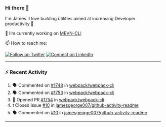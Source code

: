 ### Hi there 👋

I'm James. I love building utilities aimed at increasing Developer productivity :raised_hands: 

🔭 I’m currently working on [MEVN-CLI](https://github.com/madlabsinc/mevn-cli)

📫 How to reach me:

[![Follow on Twitter](https://img.shields.io/badge/--twitter?label=Twitter&logo=Twitter&style=social)](https://twitter.com/james_madhacks) [![Connect on LinkedIn](https://img.shields.io/badge/--linkedin?label=LinkedIn&logo=LinkedIn&style=social)](https://www.linkedin.com/in/jamesgeorge007)

---

### :zap: Recent Activity

<!--START_SECTION:activity-->
1. 🗣 Commented on [#1748](https://github.com//webpack/webpack-cli/issues/1748) in [webpack/webpack-cli](https://github.com//webpack/webpack-cli)
2. 🗣 Commented on [#1753](https://github.com//webpack/webpack-cli/issues/1753) in [webpack/webpack-cli](https://github.com//webpack/webpack-cli)
3. 💪 Opened PR [#1754](https://github.com//webpack/webpack-cli/pull/1754) in [webpack/webpack-cli](https://github.com//webpack/webpack-cli)
4. ❗️ Closed issue [#10](https://github.com//jamesgeorge007/github-activity-readme/issues/10) in [jamesgeorge007/github-activity-readme](https://github.com//jamesgeorge007/github-activity-readme)
5. 🗣 Commented on [#10](https://github.com//jamesgeorge007/github-activity-readme/issues/10) in [jamesgeorge007/github-activity-readme](https://github.com//jamesgeorge007/github-activity-readme)
<!--END_SECTION:activity-->

---

<!--
**jamesgeorge007/jamesgeorge007** is a ✨ _special_ ✨ repository because its `README.md` (this file) appears on your GitHub profile.

Here are some ideas to get you started:

- 🌱 I’m currently learning ...
- 👯 I’m looking to collaborate on ...
- 🤔 I’m looking for help with ...
- 💬 Ask me about ...
- 😄 Pronouns: ...
- ⚡ Fun fact: ...
-->
